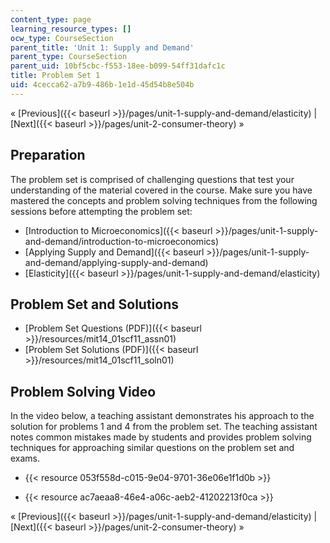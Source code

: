 ```yaml
---
content_type: page
learning_resource_types: []
ocw_type: CourseSection
parent_title: 'Unit 1: Supply and Demand'
parent_type: CourseSection
parent_uid: 10bf5cbc-f553-18ee-b099-54ff31dafc1c
title: Problem Set 1
uid: 4cecca62-a7b9-486b-1e1d-45d54b8e504b
---
```


« [Previous]({{< baseurl >}}/pages/unit-1-supply-and-demand/elasticity) | [Next]({{< baseurl >}}/pages/unit-2-consumer-theory) »

Preparation
-----------

The problem set is comprised of challenging questions that test your understanding of the material covered in the course. Make sure you have mastered the concepts and problem solving techniques from the following sessions before attempting the problem set:

*   [Introduction to Microeconomics]({{< baseurl >}}/pages/unit-1-supply-and-demand/introduction-to-microeconomics)
*   [Applying Supply and Demand]({{< baseurl >}}/pages/unit-1-supply-and-demand/applying-supply-and-demand)
*   [Elasticity]({{< baseurl >}}/pages/unit-1-supply-and-demand/elasticity)

Problem Set and Solutions
-------------------------

*   [Problem Set Questions (PDF)]({{< baseurl >}}/resources/mit14_01scf11_assn01)
*   [Problem Set Solutions (PDF)]({{< baseurl >}}/resources/mit14_01scf11_soln01)

Problem Solving Video
---------------------

In the video below, a teaching assistant demonstrates his approach to the solution for problems 1 and 4 from the problem set. The teaching assistant notes common mistakes made by students and provides problem solving techniques for approaching similar questions on the problem set and exams.

*   {{< resource 053f558d-c015-9e04-9701-36e06e1f1d0b >}}

*   {{< resource ac7aeaa8-46e4-a06c-aeb2-41202213f0ca >}}

« [Previous]({{< baseurl >}}/pages/unit-1-supply-and-demand/elasticity) | [Next]({{< baseurl >}}/pages/unit-2-consumer-theory) »